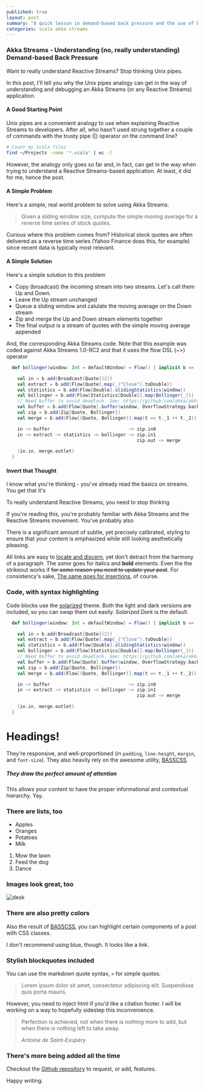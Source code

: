 ```yaml
---
published: true
layout: post
summary: "A quick lesson in demand-based back pressure and the use of buffers in flows"
categories: scala akka streams
---
```


### Akka Streams - Understanding (no, __really__ understanding) Demand-based Back Pressure

Want to really understand Reactive Streams? Stop thinking Unix pipes.

In this post, I'll tell you why the Unix pipes analogy can get in the way of understanding and debugging an Akka Streams (or any Reactive Streams) application.

#### A Good Starting Point

Unix pipes are a convenient analogy to use when explaining Reactive Streams to developers. After all, who hasn't used strung together a couple of commands with the trusty pipe (|) operator on the command line?

````bash
# Count my Scala files
find ~/Projects -name '*.scala' | wc -l
````

However, the analogy only goes so far and, in fact, can get in the way when trying to understand a Reactive Streams-based application. At least, it did for me, hence the post.

#### A Simple Problem

Here's a simple, real world problem to solve using Akka Streams.

> Given a sliding window size, compute the simple moving average for a reverse time series of stock quotes.

Curious where this problem comes from? Historical stock quotes are often delivered as a reverse time series (Yahoo Finance does this, for example) since recent data is typically most relevant.

#### A Simple Solution

Here's a simple solution to this problem

* Copy (broadcast) the incoming stream into two streams. Let's call them Up and Down.
* Leave the Up stream unchanged
* Queue a sliding window and calulate the moving average on the Down stream
* Zip and merge the Up and Down stream elements together
* The final output is a stream of quotes with the simple moving average appended

And, the corresponding Akka Streams code. Note that this example was coded against Akka Streams 1.0-RC2 and that it uses the flow DSL (~>) operator

````scala
  def bollinger(window: Int = defaultWindow) = Flow() { implicit b =>

    val in = b.add(Broadcast[Quote](2))
    val extract = b.add(Flow[Quote].map(_("Close").toDouble))
    val statistics = b.add(Flow[Double].slidingStatistics(window))
    val bollinger = b.add(Flow[Statistics[Double]].map(Bollinger(_)))
    // Need buffer to avoid deadlock. See: https://github.com/akka/akka/issues/17435
    val buffer = b.add(Flow[Quote].buffer(window, OverflowStrategy.backpressure))
    val zip = b.add(Zip[Quote, Bollinger])
    val merge = b.add(Flow[(Quote, Bollinger)].map(t => t._1 ++ t._2))

    in ~> buffer                             ~> zip.in0
    in ~> extract ~> statistics ~> bollinger ~> zip.in1
                                                zip.out ~> merge

    (in.in, merge.outlet)
  }
````


#### Invert that Thought

I know what you're thinking - you've already read the basics on streams. You get that it's 

To really understand Reactive Streams, you need to stop thinking

If you're reading this, you're probably familiar with Akka Streams and the Reactive Streams movement. You've probably also 

There is a significant amount of subtle, yet precisely calibrated, styling to ensure
that your content is emphasized while still looking aesthetically pleasing.

All links are easy to [locate and discern](#), yet don't detract from the harmony
of a paragraph. The _same_ goes for italics and __bold__ elements. Even the the strikeout
works if <del>for some reason you need to update your post</del>. For consistency's sake,
<ins>The same goes for insertions</ins>, of course.

### Code, with syntax highlighting

Code blocks use the [solarized](http://ethanschoonover.com/solarized) theme. Both the light and
dark versions are included, so you can swap them out easily. _Solarized Dark_ is the default.

````scala
  def bollinger(window: Int = defaultWindow) = Flow() { implicit b =>

    val in = b.add(Broadcast[Quote](2))
    val extract = b.add(Flow[Quote].map(_("Close").toDouble))
    val statistics = b.add(Flow[Double].slidingStatistics(window))
    val bollinger = b.add(Flow[Statistics[Double]].map(Bollinger(_)))
    // Need buffer to avoid deadlock. See: https://github.com/akka/akka/issues/17435
    val buffer = b.add(Flow[Quote].buffer(window, OverflowStrategy.backpressure))
    val zip = b.add(Zip[Quote, Bollinger])
    val merge = b.add(Flow[(Quote, Bollinger)].map(t => t._1 ++ t._2))

    in ~> buffer                             ~> zip.in0
    in ~> extract ~> statistics ~> bollinger ~> zip.in1
                                                zip.out ~> merge

    (in.in, merge.outlet)
  }
````

# Headings!

They're responsive, and well-proportioned (in `padding`, `line-height`, `margin`, and `font-size`).
They also heavily rely on the awesome utility, [BASSCSS](http://www.basscss.com/).

##### They draw the perfect amount of attention

This allows your content to have the proper informational and contextual hierarchy. Yay.

### There are lists, too

  * Apples
  * Oranges
  * Potatoes
  * Milk

  1. Mow the lawn
  2. Feed the dog
  3. Dance

### Images look great, too

![desk](https://cloud.githubusercontent.com/assets/1424573/3378137/abac6d7c-fbe6-11e3-8e09-55745b6a8176.png)


### There are also pretty colors

Also the result of [BASSCSS](http://www.basscss.com/), you can <span class="bg-dark-gray white">highlight</span> certain components
of a <span class="red">post</span> <span class="mid-gray">with</span> <span class="green">CSS</span> <span class="orange">classes</span>.

I don't recommend using blue, though. It looks like a <span class="blue">link</span>.

### Stylish blockquotes included

You can use the markdown quote syntax, `>` for simple quotes.

> Lorem ipsum dolor sit amet, consectetur adipiscing elit. Suspendisse quis porta mauris.

However, you need to inject html if you'd like a citation footer. I will be working on a way to
hopefully sidestep this inconvenience.

<blockquote>
  <p>
    Perfection is achieved, not when there is nothing more to add, but when there is nothing left to take away.
  </p>
  <footer><cite title="Antoine de Saint-Exupéry">Antoine de Saint-Exupéry</cite></footer>
</blockquote>

### There's more being added all the time

Checkout the [Github repository](https://github.com/johnotander/pixyll) to request,
or add, features.

Happy writing.
